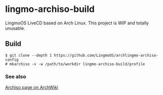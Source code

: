 # lingmo-archiso-build
LingmoOS LiveCD based on Arch Linux. This project is WIP and totally unusable.
## Build
```
$ git clone --depth 1 https://github.com/LingmoOS/archlingmo-archiso-config
# mkarchiso -v -w /path/to/workdir lingmo-archiso-build/profile
```
### See also
[Archiso page on ArchWiki](https://wiki.archlinux.org/title/Archiso)
